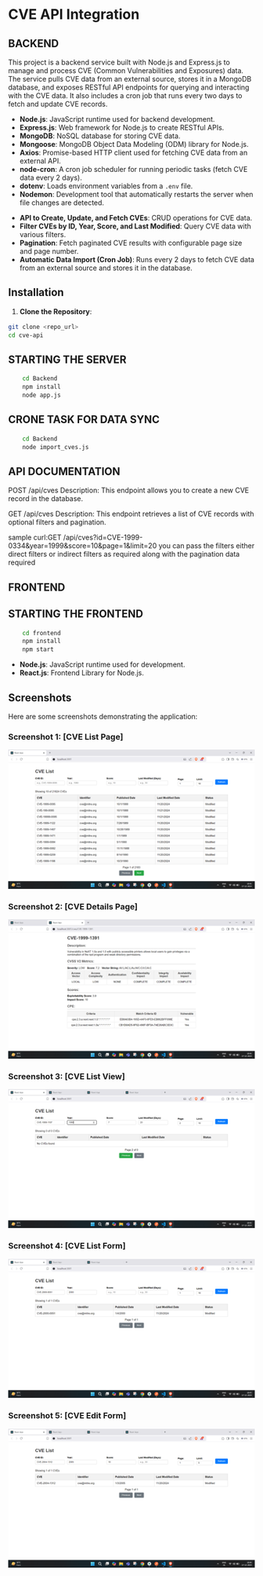 # CVE API Integration

## BACKEND 

<!-- Overview -->
This project is a backend service built with Node.js and Express.js to manage and process CVE (Common Vulnerabilities and Exposures) data. The service pulls CVE data from an external source, stores it in a MongoDB database, and exposes RESTful API endpoints for querying and interacting with the CVE data. It also includes a cron job that runs every two days to fetch and update CVE records.

<!-- Tech Stack -->
- **Node.js**: JavaScript runtime used for backend development.
- **Express.js**: Web framework for Node.js to create RESTful APIs.
- **MongoDB**: NoSQL database for storing CVE data.
- **Mongoose**: MongoDB Object Data Modeling (ODM) library for Node.js.
- **Axios**: Promise-based HTTP client used for fetching CVE data from an external API.
- **node-cron**: A cron job scheduler for running periodic tasks (fetch CVE data every 2 days).
- **dotenv**: Loads environment variables from a `.env` file.
- **Nodemon**: Development tool that automatically restarts the server when file changes are detected.

<!-- Features -->
- **API to Create, Update, and Fetch CVEs**: CRUD operations for CVE data.
- **Filter CVEs by ID, Year, Score, and Last Modified**: Query CVE data with various filters.
- **Pagination**: Fetch paginated CVE results with configurable page size and page number.
- **Automatic Data Import (Cron Job)**: Runs every 2 days to fetch CVE data from an external source and stores it in the database.

## Installation

1. **Clone the Repository**:
```bash
git clone <repo_url>
cd cve-api
```

## STARTING THE SERVER

```bash
    cd Backend
    npm install
    node app.js
```

## CRONE TASK FOR DATA SYNC

```bash
    cd Backend
    node import_cves.js
``` 

## API DOCUMENTATION
POST /api/cves
Description: This endpoint allows you to create a new CVE record in the database.

GET /api/cves
Description: This endpoint retrieves a list of CVE records with optional filters and pagination.

sample curl:GET /api/cves?id=CVE-1999-0334&year=1999&score=10&page=1&limit=20
you can pass the filters either direct filters or indirect filters as required along with the pagination data required



## FRONTEND 

## STARTING THE FRONTEND

```bash
    cd frontend
    npm install
    npm start
```


<!-- Tech Stack -->
- **Node.js**: JavaScript runtime used for development.
- **React.js**: Frontend Library for Node.js.

## Screenshots

Here are some screenshots demonstrating the application:

### Screenshot 1: [CVE List Page]
![CVE List Page](screenshots/Screenshot%202024-12-17%20184109.png)

### Screenshot 2: [CVE Details Page]
![CVE Details Page](screenshots/Screenshot%202024-12-17%20184140.png)

### Screenshot 3: [CVE List View]
![CVE List View](screenshots/Screenshot%202024-12-17%20184242.png)

### Screenshot 4: [CVE List Form]
![CVE List Form](screenshots/Screenshot%202024-12-17%20184506.png)

### Screenshot 5: [CVE Edit Form]
![CVE Edit Form](screenshots/Screenshot%202024-12-17%20184619.png)
